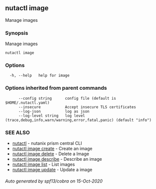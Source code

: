 ## nutactl image

Manage images

### Synopsis

Manage images

```
nutactl image
```

### Options

```
  -h, --help   help for image
```

### Options inherited from parent commands

```
      --config string      config file (default is $HOME/.nutactl.yaml)
      --insecure           Accept insecure TLS certificates
      --log-json           log as json
      --log-level string   log level (trace,debug,info,warn/warning,error,fatal,panic) (default "info")
```

### SEE ALSO

* [nutactl](nutactl.md)	 - nutanix prism central CLI
* [nutactl image create](nutactl_image_create.md)	 - Create an image
* [nutactl image delete](nutactl_image_delete.md)	 - Delete a Image
* [nutactl image describe](nutactl_image_describe.md)	 - Describe an image
* [nutactl image list](nutactl_image_list.md)	 - List images
* [nutactl image update](nutactl_image_update.md)	 - Update a image

###### Auto generated by spf13/cobra on 15-Oct-2020
